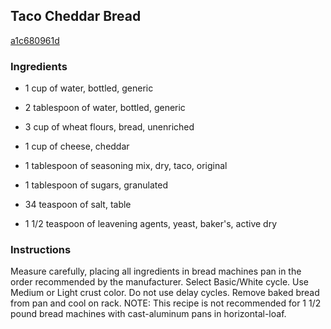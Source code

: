 ## Taco Cheddar Bread

[a1c680961d](http://www.food.com/recipe/taco-cheddar-bread-44812)

### Ingredients

 - 1 cup of water, bottled, generic

 - 2 tablespoon of water, bottled, generic

 - 3 cup of wheat flours, bread, unenriched

 - 1 cup of cheese, cheddar

 - 1 tablespoon of seasoning mix, dry, taco, original

 - 1 tablespoon of sugars, granulated

 - 34 teaspoon of salt, table

 - 1 1/2 teaspoon of leavening agents, yeast, baker's, active dry

### Instructions

Measure carefully, placing all ingredients in bread machines pan in the order recommended by the manufacturer. Select Basic/White cycle. Use Medium or Light crust color. Do not use delay cycles. Remove baked bread from pan and cool on rack. NOTE: This recipe is not recommended for 1 1/2 pound bread machines with cast-aluminum pans in horizontal-loaf.